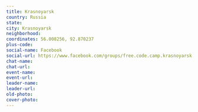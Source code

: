 ```yaml
---
title: Krasnoyarsk
country: Russia
state: 
city: Krasnoyarsk
neighborhood: 
coordinates: 56.008256, 92.870237
plus-code:
social-name: Facebook
social-url: https://www.facebook.com/groups/free.code.camp.krasnoyarsk
chat-name:
chat-url:
event-name:
event-url:
leader-name:
leader-url:
old-photo: 
cover-photo:
---
```

